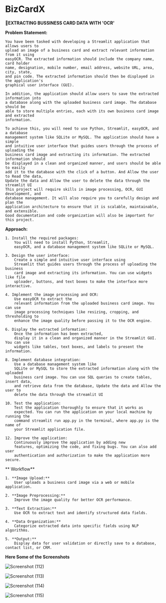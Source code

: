 # BizCardX
**📇EXTRACTING BUSSINESS CARD DATA WITH 'OCR'**

**Problem Statement:**

    You have been tasked with developing a Streamlit application that allows users to
    upload an image of a business card and extract relevant information from it using
    easyOCR. The extracted information should include the company name, card holder
    name, designation, mobile number, email address, website URL, area, city, state,
    and pin code. The extracted information should then be displayed in the application's
    graphical user interface (GUI).

    In addition, the application should allow users to save the extracted information into
    a database along with the uploaded business card image. The database should be
    able to store multiple entries, each with its own business card image and extracted
    information.
    
    To achieve this, you will need to use Python, Streamlit, easyOCR, and a database
    management system like SQLite or MySQL. The application should have a simple
    and intuitive user interface that guides users through the process of uploading the
    business card image and extracting its information. The extracted information should
    be displayed in a clean and organized manner, and users should be able to easily
    add it to the database with the click of a button. And Allow the user to Read the data,
    Update the data and Allow the user to delete the data through the streamlit UI
    This project will require skills in image processing, OCR, GUI development, and
    database management. It will also require you to carefully design and plan the
    application architecture to ensure that it is scalable, maintainable, and extensible.
    Good documentation and code organization will also be important for this project.

**Approach:**

    1. Install the required packages: 
        You will need to install Python, Streamlit,
        easyOCR, and a database management system like SQLite or MySQL.
    
    3. Design the user interface:
        Create a simple and intuitive user interface using
        Streamlit that guides users through the process of uploading the business
        card image and extracting its information. You can use widgets like file
        uploader, buttons, and text boxes to make the interface more interactive.
    
    4. Implement the image processing and OCR: 
        Use easyOCR to extract the
        relevant information from the uploaded business card image. You can use
        image processing techniques like resizing, cropping, and thresholding to
        enhance the image quality before passing it to the OCR engine.
    
    6. Display the extracted information:
        Once the information has been extracted,
        display it in a clean and organized manner in the Streamlit GUI. You can use
        widgets like tables, text boxes, and labels to present the information.
    
    8. Implement database integration: 
        Use a database management system like
        SQLite or MySQL to store the extracted information along with the uploaded
        business card image. You can use SQL queries to create tables, insert data,
        and retrieve data from the database, Update the data and Allow the user to
        delete the data through the streamlit UI
    
    10. Test the application: 
        Test the application thoroughly to ensure that it works as
        expected. You can run the application on your local machine by running the
        command streamlit run app.py in the terminal, where app.py is the name of
        your Streamlit application file.
    
    12. Improve the application:
        Continuously improve the application by adding new
        features, optimizing the code, and fixing bugs. You can also add user
        authentication and authorization to make the application more secure.



** Workflow**

    1. **Image Upload:**
        User uploads a business card image via a web or mobile application.
    
    2. **Image Preprocessing:**
        Improve the image quality for better OCR performance.
    
    3. **Text Extraction:**
        Use OCR to extract text and identify structured data fields.
    
    4. **Data Organization:**
        Categorize extracted data into specific fields using NLP algorithms.
    
    5. **Output:**
        Display data for user validation or directly save to a database, contact list, or CRM.

**Here Some of the Screenshots**
        
![Screenshot (112)](https://github.com/user-attachments/assets/df0fffe5-c10f-471c-8b30-89d7e6587da1)

![Screenshot (113)](https://github.com/user-attachments/assets/c024646b-af9d-47e1-be59-6806644d7b04)

![Screenshot (114)](https://github.com/user-attachments/assets/24b46ea6-f377-44f8-80f3-39d312e98f62)

![Screenshot (115)](https://github.com/user-attachments/assets/cebbcd0b-3654-4aa3-82b2-ce900d5f26fb)
